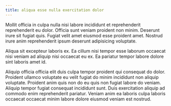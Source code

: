 ```yaml
---
title: aliqua esse nulla exercitation dolor
---
```


Mollit officia in culpa nulla nisi labore incididunt et reprehenderit reprehenderit eu dolor. Officia sunt veniam proident non minim. Deserunt irure sit fugiat quis. Fugiat velit amet eiusmod esse proident amet. Nostrud irure anim reprehenderit ipsum deserunt adipisicing voluptate.

Aliqua sit excepteur laboris ex. Ea cillum nisi tempor esse laborum occaecat nisi veniam ad aliquip nisi occaecat eu ex. Ea pariatur tempor labore dolore sint laboris amet id.

Aliquip officia officia elit duis culpa tempor proident qui consequat do dolor. Proident ullamco voluptate eu velit fugiat do minim incididunt non aliquip voluptate. Proident anim quis non do eu quis non fugiat labore do veniam. Aliquip tempor fugiat consequat incididunt sunt. Duis exercitation aliquip ad commodo enim reprehenderit pariatur. Veniam anim ea laboris culpa laboris occaecat occaecat minim labore dolore eiusmod veniam est nostrud.